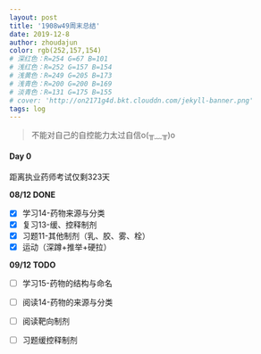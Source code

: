 ```yaml
---
layout: post
title: '1908w49周末总结'
date: 2019-12-8
author: zhoudajun
color: rgb(252,157,154)
# 深红色：R=254 G=67 B=101
# 浅红色：R=252 G=157 B=154
# 浅黄色：R=249 G=205 B=173
# 浅青色：R=200 G=200 B=169
# 淡青色：R=131 G=175 B=155
# cover: 'http://on2171g4d.bkt.clouddn.com/jekyll-banner.png'
tags: log
---
```


> 不能对自己的自控能力太过自信o(╥﹏╥)o



#### Day 0

距离执业药师考试仅剩323天

**08/12 DONE**

- [x] 学习14-药物来源与分类
- [x] 复习13-缓、控释制剂
- [x] 习题11-其他制剂（乳、胶、雾、栓）
- [x] 运动（深蹲+推举+硬拉）

**09/12 TODO**

- [ ] 学习15-药物的结构与命名
- [ ] 阅读14-药物的来源与分类
- [ ] 阅读靶向制剂
- [ ] 习题缓控释制剂






